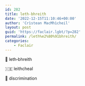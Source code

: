 ```yaml
---
id: 282
title: leth‑bhreith
date: '2022-12-15T11:10:46+00:00'
author: 'Crìstean MacMhìcheil'
layout: post
guid: 'https://faclair.lgbt/?p=282'
permalink: /leth%e2%80%91bhreith/
categories:
    - Faclair
---
```


&#x1f3f4;&#xe0067;&#xe0062;&#xe0073;&#xe0063;&#xe0074;&#xe007f; leth‑bhreith

&#x1f1ee;&#x1f1ea; leithcheal

&#x1f3f4;&#xe0067;&#xe0062;&#xe0065;&#xe006e;&#xe0067;&#xe007f; discrimination
